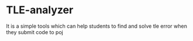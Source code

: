 # TLE-analyzer
It is a simple tools which can help students to find and solve tle error when they submit code to poj

